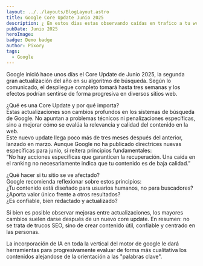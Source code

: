 ```yaml
---
layout: ../../layouts/BlogLayout.astro
title: Google Core Update Junio 2025
description: ¿ En estos dias estas observando caídas en trafico a tu web?, esto puede estar causado por el Google Core Update que se estará ejecutando hasta el 10 de Julio.
pubDate: Junio 2025
heroImage:
badge: Demo badge
author: Pixory
tags:
  - Google
---
```


  
Google inició hace unos días el  Core Update de Junio 2025, la segunda gran actualización del año en su algoritmo de búsqueda. Según lo comunicado, el despliegue completo tomará hasta tres semanas y los efectos podrían sentirse de forma progresiva en diversos sitios web.  
  
¿Qué es una Core Update y por qué importa?  
Estas actualizaciones son cambios profundos en los sistemas de búsqueda de Google. No apuntan a problemas técnicos ni penalizaciones específicas, sino a mejorar cómo se evalúa la relevancia y calidad del contenido en la web.  
Este nuevo update llega poco más de tres meses después del anterior, lanzado en marzo. Aunque Google no ha publicado directrices nuevas específicas para junio, sí reitera principios fundamentales:  
“No hay acciones específicas que garanticen la recuperación. Una caída en el ranking no necesariamente indica que tu contenido es de baja calidad.”  
  
¿Qué hacer si tu sitio se ve afectado?  
Google recomienda reflexionar sobre estos principios:  
¿Tu contenido está diseñado para usuarios humanos, no para buscadores?  
¿Aporta valor único frente a otros resultados?  
¿Es confiable, bien redactado y actualizado?  
  
Si bien es posible observar mejoras entre actualizaciones, los mayores cambios suelen darse después de un nuevo core update. En resumen: no se trata de trucos SEO, sino de crear contenido útil, confiable y centrado en las personas.  
  
La incorporación de IA en toda la vertical del motor de google le dará herramientas para progresivamente evaluar de forma más cualitativa los contenidos alejandose de la orientación a las "palabras clave".